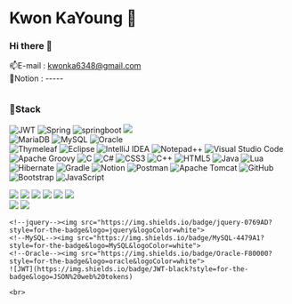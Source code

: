 # Kwon KaYoung 👶

### Hi there 👋

<!--
**libakongka/libakongka** is a ✨ _special_ ✨ repository because its `README.md` (this file) appears on your GitHub profile.

Here are some ideas to get you started:

- 🔭 I’m currently working on ...
- 🌱 I’m currently learning ...
- 👯 I’m looking to collaborate on ...
- 🤔 I’m looking for help with ...
- 💬 Ask me about ...
- 📫 How to reach me: ...
- 😄 Pronouns: ...
- ⚡ Fun fact: ...
-->

📫E-mail : kwonka6348@gmail.com </br>
📝Notion : -----

<!-- 뱃지 양식 -->
<!--java--><img src="">  


### 🚀Stack

![JWT](https://img.shields.io/badge/JWT-black?style=for-the-badge&logo=JSON%20web%20tokens)
![Spring](https://img.shields.io/badge/spring-%236DB33F.svg?style=for-the-badge&logo=spring&logoColor=white)
![springboot](https://img.shields.io/badge/springboot-6DB33F?style=for-the-badge&logo=springboot&logoColor=white)
<img src="https://img.shields.io/badge/Spring Security-6DB33F?style=for-the-badge&logo=Spring Security&logoColor=white">
<br>
![MariaDB](https://img.shields.io/badge/MariaDB-003545?style=for-the-badge&logo=mariadb&logoColor=white)
![MySQL](https://img.shields.io/badge/mysql-%2300f.svg?style=for-the-badge&logo=mysql&logoColor=white)
![Oracle](https://img.shields.io/badge/Oracle-F80000?style=for-the-badge&logo=oracle&logoColor=white)
<br>
![Thymeleaf](https://img.shields.io/badge/Thymeleaf-%23005C0F.svg?style=for-the-badge&logo=Thymeleaf&logoColor=white)
![Eclipse](https://img.shields.io/badge/Eclipse-FE7A16.svg?style=for-the-badge&logo=Eclipse&logoColor=white)
![IntelliJ IDEA](https://img.shields.io/badge/IntelliJIDEA-000000.svg?style=for-the-badge&logo=intellij-idea&logoColor=white)
![Notepad++](https://img.shields.io/badge/Notepad++-90E59A.svg?style=for-the-badge&logo=notepad%2b%2b&logoColor=black)
![Visual Studio Code](https://img.shields.io/badge/Visual%20Studio%20Code-0078d7.svg?style=for-the-badge&logo=visual-studio-code&logoColor=white)
![Apache Groovy](https://img.shields.io/badge/Apache%20Groovy-4298B8.svg?style=for-the-badge&logo=Apache+Groovy&logoColor=white)
![C](https://img.shields.io/badge/c-%2300599C.svg?style=for-the-badge&logo=c&logoColor=white)
![C#](https://img.shields.io/badge/c%23-%23239120.svg?style=for-the-badge&logo=csharp&logoColor=white)
![CSS3](https://img.shields.io/badge/css3-%231572B6.svg?style=for-the-badge&logo=css3&logoColor=white)
![C++](https://img.shields.io/badge/c++-%2300599C.svg?style=for-the-badge&logo=c%2B%2B&logoColor=white)
![HTML5](https://img.shields.io/badge/html5-%23E34F26.svg?style=for-the-badge&logo=html5&logoColor=white)
![Java](https://img.shields.io/badge/java-%23ED8B00.svg?style=for-the-badge&logo=openjdk&logoColor=white)
![Lua](https://img.shields.io/badge/lua-%232C2D72.svg?style=for-the-badge&logo=lua&logoColor=white)
![Hibernate](https://img.shields.io/badge/Hibernate-59666C?style=for-the-badge&logo=Hibernate&logoColor=white)
![Gradle](https://img.shields.io/badge/Gradle-02303A.svg?style=for-the-badge&logo=Gradle&logoColor=white)
![Notion](https://img.shields.io/badge/Notion-%23000000.svg?style=for-the-badge&logo=notion&logoColor=white)
![Postman](https://img.shields.io/badge/Postman-FF6C37?style=for-the-badge&logo=postman&logoColor=white)
![Apache Tomcat](https://img.shields.io/badge/apache%20tomcat-%23F8DC75.svg?style=for-the-badge&logo=apache-tomcat&logoColor=black)
![GitHub](https://img.shields.io/badge/github-%23121011.svg?style=for-the-badge&logo=github&logoColor=white)
![Bootstrap](https://img.shields.io/badge/bootstrap-%238511FA.svg?style=for-the-badge&logo=bootstrap&logoColor=white)
![JavaScript](https://img.shields.io/badge/javascript-%23323330.svg?style=for-the-badge&logo=javascript&logoColor=%23F7DF1E)

<div>
    <!--java--><img src="https://img.shields.io/badge/java-007396?style=for-the-badge&logo=OpenJDK&logoColor=white">  
    <!--Spring--><img src="https://img.shields.io/badge/Spring-6DB33F?style=for-the-badge&logo=Spring&logoColor=white">  
    <!--Spring Boot--><img src="https://img.shields.io/badge/springboot-6DB33F?style=for-the-badge&logo=springboot&logoColor=white">  
    <!--Spring Security--><img src="https://img.shields.io/badge/Spring Security-6DB33F?style=for-the-badge&logo=Spring Security&logoColor=white">  
    <!--Hibernate--><img src="https://img.shields.io/badge/Hibernate-59666C?style=for-the-badge&logo=Hibernate&logoColor=white">  
    <!--Thymeleaf--><img src="https://img.shields.io/badge/Thymeleaf-005F0F?style=for-the-badge&logo=Thymeleaf&logoColor=white">  
    <br>
    <!--gradle--><img src="https://img.shields.io/badge/gradle-02303A?style=for-the-badge&logo=gradle&logoColor=white">  
    <!--Javascript--><img src="https://img.shields.io/badge/JavaScript-F7DF1E?style=for-the-badge&logo=JavaScript&logoColor=white">  
    
    
    <!--jquery--><img src="https://img.shields.io/badge/jquery-0769AD?style=for-the-badge&logo=jquery&logoColor=white">  
    <!--MySQL--><img src="https://img.shields.io/badge/MySQL-4479A1?style=for-the-badge&logo=MySQL&logoColor=white">  
    <!--Oracle--><img src="https://img.shields.io/badge/Oracle-F80000?style=for-the-badge&logo=oracle&logoColor=white">
    ![JWT](https://img.shields.io/badge/JWT-black?style=for-the-badge&logo=JSON%20web%20tokens)
    
    <br>
</div>
